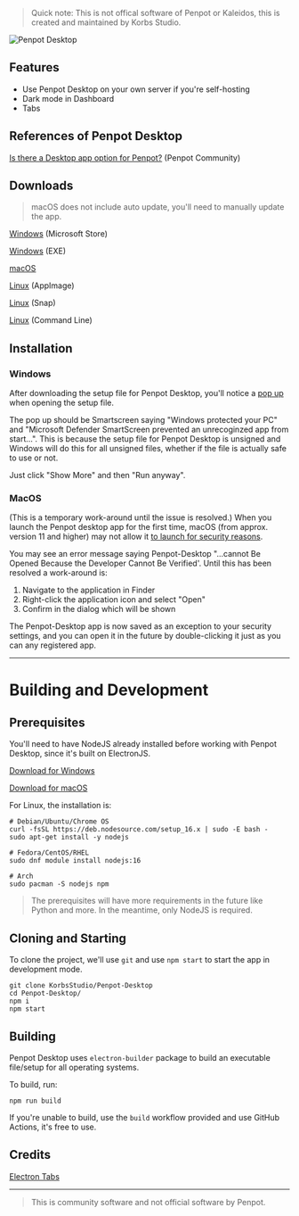 > Quick note: This is not offical software of Penpot or Kaleidos, this is created and maintained by Korbs Studio.

![Penpot Desktop](https://cdn.korbsstudio.com/images/Promo%20-%20Dark%20Background%20-%20Surface%20Pro.png)

## Features
- Use Penpot Desktop on your own server if you're self-hosting
- Dark mode in Dashboard
- Tabs

## References of Penpot Desktop
[Is there a Desktop app option for Penpot?](https://community.penpot.app/t/is-there-a-desktop-app-option-for-penpot/2038) (Penpot Community)

## Downloads
> macOS does not include auto update, you'll need to manually update the app.

[Windows](https://apps.microsoft.com/store/detail/penpot-desktop/9P1G47CXJKR2) (Microsoft Store)

[Windows](https://updates.korbsstudio.com/penpot-desktop/Penpot%20Desktop%20-%20Setup.exe) (EXE)

[macOS](https://updates.korbsstudio.com/penpot-desktop/Penpot%20Desktop-0.1.3.dmg)

[Linux](https://updates.korbsstudio.com/penpot-desktop/Penpot%20Desktop-0.1.3.AppImage) (AppImage)

[Linux](https://snapcraft.io/penpot-desktop) (Snap)

[Linux](https://cdn.korbsstudio.com/files/sh/penpot-desktop.sh) (Command Line)

## Installation
### Windows
After downloading the setup file for Penpot Desktop, you'll notice a [pop up](https://i.imgur.com/yNjUYg7.png) when opening the setup file.

The pop up should be Smartscreen saying "Windows protected your PC" and "Microsoft Defender SmartScreen prevented an unrecoginzed app from start...". This is because the setup file for Penpot Desktop is unsigned and Windows will do this for all unsigned files, whether if the file is actually safe to use or not. 

Just click "Show More" and then "Run anyway".

### MacOS
(This is a temporary work-around until the issue is resolved.)
When you launch the Penpot desktop app for the first time, macOS (from approx. version 11 and higher) may not allow it [to launch for security reasons](https://support.apple.com/en-gb/guide/mac-help/mh40616/12.0/mac/12.0).

You may see an error message saying Penpot-Desktop "...cannot Be Opened Because the Developer Cannot Be Verified'. Until this has been resolved a work-around is:

1. Navigate to the application in Finder
2. Right-click the application icon and select "Open"
3. Confirm in the dialog which will be shown

The Penpot-Desktop app is now saved as an exception to your security settings, and you can open it in the future by double-clicking it just as you can any registered app.

---

# Building and Development
## Prerequisites
You'll need to have NodeJS already installed before working with Penpot Desktop, since it's built on ElectronJS.

[Download for Windows](https://nodejs.org/en/download/)

[Download for macOS](https://nodejs.org/en/download/)

For Linux, the installation is:
```
# Debian/Ubuntu/Chrome OS
curl -fsSL https://deb.nodesource.com/setup_16.x | sudo -E bash -
sudo apt-get install -y nodejs

# Fedora/CentOS/RHEL
sudo dnf module install nodejs:16

# Arch
sudo pacman -S nodejs npm
```

> The prerequisites will have more requirements in the future like Python and more. In the meantime, only NodeJS is required.

## Cloning and Starting
To clone the project, we'll use `git` and use `npm start` to start the app in development mode.
```
git clone KorbsStudio/Penpot-Desktop
cd Penpot-Desktop/
npm i
npm start
```

## Building
Penpot Desktop uses `electron-builder` package to build an executable file/setup for all operating systems.

To build, run:
```
npm run build
```
If you're unable to build, use the `build` workflow provided and use GitHub Actions, it's free to use.

## Credits
[Electron Tabs](https://github.com/brrd/electron-tabs)

---
> This is community software and not official software by Penpot.
